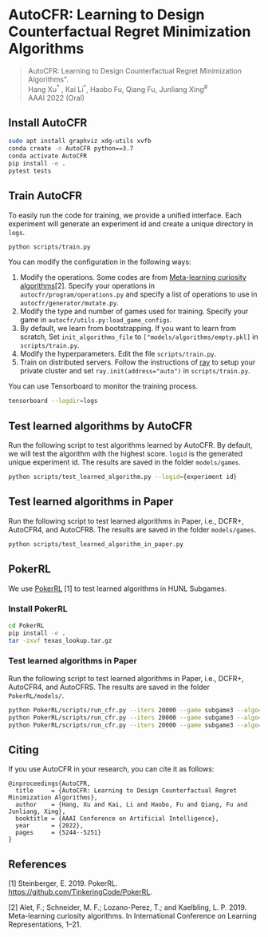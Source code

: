 # AutoCFR: Learning to Design Counterfactual Regret Minimization Algorithms

> AutoCFR: Learning to Design Counterfactual Regret Minimization Algorithms". <br>
> Hang Xu<sup>\*</sup> , Kai Li<sup>\*</sup>, Haobo Fu, Qiang Fu, Junliang Xing<sup>#</sup> <br>
> AAAI 2022 (Oral)


## Install AutoCFR

```bash
sudo apt install graphviz xdg-utils xvfb
conda create -n AutoCFR python==3.7
conda activate AutoCFR
pip install -e .
pytest tests
```

## Train AutoCFR

To easily run the code for training, we provide a unified interface. Each experiment will generate an experiment id and create a unique directory in `logs`. 
```bash
python scripts/train.py
```

You can modify the configuration in the following ways:

1. Modify the operations. Some codes are from [Meta-learning curiosity algorithms](https://github.com/mfranzs/meta-learning-curiosity-algorithms)[2]. Specify your operations in `autocfr/program/operations.py` and specify a list of operations to use in `autocfr/generator/mutate.py`.
2. Modify the type and number of games used for training. Specify your game in `autocfr/utils.py:load_game_configs`.
3. By default, we learn from bootstrapping. If you want to learn from scratch, Set `init_algorithms_file` to `["models/algorithms/empty.pkl]` in `scripts/train.py`. 
4. Modify the hyperparameters. Edit the file `scripts/train.py`.
5. Train on distributed servers. Follow the instructions of [ray](https://docs.ray.io/en/master/cluster/cloud.html#cluster-private-setup) to setup your private cluster and set `ray.init(address="auto")` in `scripts/train.py`.

You can use Tensorboard to monitor the training process. 
```bash
tensorboard --logdir=logs
```

## Test learned algorithms by AutoCFR

Run the following script to test algorithms learned by AutoCFR. By default, we will test the algorithm with the highest score. `logid` is the generated unique experiment id. The results are saved in the folder `models/games`.
```bash
python scripts/test_learned_algorithm.py --logid={experiment id}
```

## Test learned algorithms in Paper
Run the following script to test learned algorithms in Paper, i.e., DCFR+, AutoCFR4, and AutoCFR8. The results are saved in the folder `models/games`.
```bash
python scripts/test_learned_algorithm_in_paper.py
```

## PokerRL

We use [PokerRL](https://github.com/EricSteinberger/PokerRL) [1] to test learned algorithms in HUNL Subgames.

### Install PokerRL

```bash
cd PokerRL
pip install -e .
tar -zxvf texas_lookup.tar.gz
```

### Test learned algorithms in Paper
Run the following script to test learned algorithms in Paper, i.e., DCFR+, AutoCFR4, and AutoCFRS. The results are saved in the folder `PokerRL/models/`.
```bash
python PokerRL/scripts/run_cfr.py --iters 20000 --game subgame3 --algo=DCFRPlus
python PokerRL/scripts/run_cfr.py --iters 20000 --game subgame3 --algo=AutoCFR4
python PokerRL/scripts/run_cfr.py --iters 20000 --game subgame3 --algo=AutoCFRS
```
## Citing
If you use AutoCFR in your research, you can cite it as follows:
```
@inproceedings{AutoCFR,
  title     = {AutoCFR: Learning to Design Counterfactual Regret Minimization Algorithms},
  author    = {Hang, Xu and Kai, Li and Haobo, Fu and Qiang, Fu and Junliang, Xing},
  booktitle = {AAAI Conference on Artificial Intelligence},
  year      = {2022},
  pages     = {5244--5251}
}
```


## References

[1] Steinberger, E. 2019. PokerRL. https://github.com/TinkeringCode/PokerRL.

[2] Alet, F.; Schneider, M. F.; Lozano-Perez, T.; and Kaelbling, L. P. 2019. Meta-learning curiosity algorithms. In International Conference on Learning Representations, 1–21.

